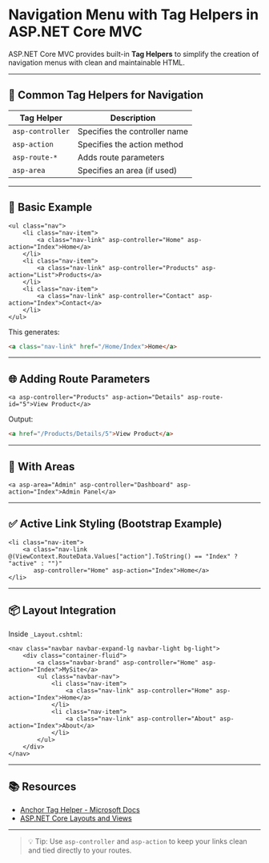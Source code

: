 
# Navigation Menu with Tag Helpers in ASP.NET Core MVC

ASP.NET Core MVC provides built-in **Tag Helpers** to simplify the creation of navigation menus with clean and maintainable HTML.

---

## 🧭 Common Tag Helpers for Navigation

| Tag Helper        | Description                            |
|-------------------|----------------------------------------|
| `asp-controller`  | Specifies the controller name          |
| `asp-action`      | Specifies the action method            |
| `asp-route-*`     | Adds route parameters                  |
| `asp-area`        | Specifies an area (if used)            |

---

## 🧱 Basic Example

```razor
<ul class="nav">
    <li class="nav-item">
        <a class="nav-link" asp-controller="Home" asp-action="Index">Home</a>
    </li>
    <li class="nav-item">
        <a class="nav-link" asp-controller="Products" asp-action="List">Products</a>
    </li>
    <li class="nav-item">
        <a class="nav-link" asp-controller="Contact" asp-action="Index">Contact</a>
    </li>
</ul>
```

This generates:

```html
<a class="nav-link" href="/Home/Index">Home</a>
```

---

## 🌐 Adding Route Parameters

```razor
<a asp-controller="Products" asp-action="Details" asp-route-id="5">View Product</a>
```

Output:

```html
<a href="/Products/Details/5">View Product</a>
```

---

## 📁 With Areas

```razor
<a asp-area="Admin" asp-controller="Dashboard" asp-action="Index">Admin Panel</a>
```

---

## ✅ Active Link Styling (Bootstrap Example)

```razor
<li class="nav-item">
    <a class="nav-link @(ViewContext.RouteData.Values["action"].ToString() == "Index" ? "active" : "")" 
       asp-controller="Home" asp-action="Index">Home</a>
</li>
```

---

## 📦 Layout Integration

Inside `_Layout.cshtml`:

```razor
<nav class="navbar navbar-expand-lg navbar-light bg-light">
    <div class="container-fluid">
        <a class="navbar-brand" asp-controller="Home" asp-action="Index">MySite</a>
        <ul class="navbar-nav">
            <li class="nav-item">
                <a class="nav-link" asp-controller="Home" asp-action="Index">Home</a>
            </li>
            <li class="nav-item">
                <a class="nav-link" asp-controller="About" asp-action="Index">About</a>
            </li>
        </ul>
    </div>
</nav>
```

---

## 📚 Resources

- [Anchor Tag Helper - Microsoft Docs](https://learn.microsoft.com/en-us/aspnet/core/mvc/views/tag-helpers/built-in/anchor-tag-helper)
- [ASP.NET Core Layouts and Views](https://learn.microsoft.com/en-us/aspnet/core/mvc/views/layout)

---

> 💡 Tip: Use `asp-controller` and `asp-action` to keep your links clean and tied directly to your routes.
